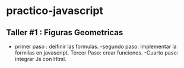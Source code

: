 # practico-javascript


## Taller #1 : Figuras Geometricas

- primer paso : deifinir las formulas.
-segundo paso: Implementar la formilas en javascript.
Tercer Paso: crear funciones.
-Cuarto paso: integrar Js con Html.
